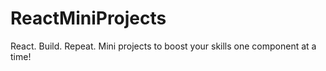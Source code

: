 # ReactMiniProjects
React. Build. Repeat. Mini projects to boost your skills one component at a time!
